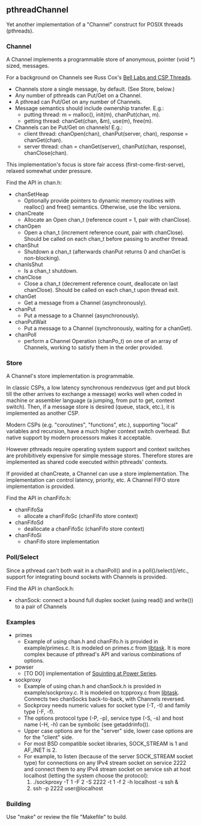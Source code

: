 ## pthreadChannel

Yet another implementation of a "Channel" construct for POSIX threads (pthreads).

### Channel

A Channel implements a programmable store of anonymous, pointer (void *) sized, messages.

For a background on Channels see Russ Cox's [Bell Labs and CSP Threads](https://swtch.com/~rsc/thread/).

* Channels store a single message, by default. (See Store, below.)
* Any number of pthreads can Put/Get on a Channel.
* A pthread can Put/Get on any number of Channels.
* Message semantics should include ownership transfer. E.g.:
  * putting thread: m = malloc(), init(m), chanPut(chan, m).
  * getting thread: chanGet(chan, &m), use(m), free(m).
* Channels can be Put/Get on channels! E.g.:
  * client thread: chanOpen(chan), chanPut(server, chan), response = chanGet(chan).
  * server thread: chan = chanGet(server), chanPut(chan, response), chanClose(chan).

This implementation's focus is store fair access (first-come-first-serve), relaxed somewhat under pressure.

Find the API in chan.h:

* chanSetHeap
  * Optionally provide pointers to dynamic memory routines with realloc() and free() semantics. Otherwise, use the libc versions.
* chanCreate
  * Allocate an Open chan_t (reference count = 1, pair with chanClose).
* chanOpen
  * Open a chan_t (increment reference count, pair with chanClose). Should be called on each chan_t before passing to another thread.
* chanShut
  * Shutdown a chan_t (afterwards chanPut returns 0 and chanGet is non-blocking).
* chanIsShut
  * Is a chan_t shutdown.
* chanClose
  * Close a chan_t (decrement reference count, deallocate on last chanClose). Should be called on each chan_t upon thread exit.
* chanGet
  * Get a message from a Channel (asynchronously).
* chanPut
  * Put a message to a Channel (asynchronously).
* chanPutWait
  * Put a message to a Channel (synchronously, waiting for a chanGet).
* chanPoll
  * perform a Channel Operation (chanPo_t) on one of an array of Channels, working to satisfy them in the order provided.

### Store

A Channel's store implementation is programmable.

In classic CSPs, a low latency synchronous rendezvous (get and put block till the other arrives to exchange a message)
works well when coded in machine or assembler language (a jumping, from put to get, context switch).
Then, if a message store is desired (queue, stack, etc.), it is implemented as another CSP.

Modern CSPs (e.g. "coroutines", "functions", etc.), supporting "local" variables and recursion, have a much higher context switch overhead.
But native support by modern processors makes it acceptable.

However pthreads require operating system support and context switches are prohibitively expensive for simple message stores.
Therefore stores are implemented as shared code executed within pthreads' contexts.

If provided at chanCreate, a Channel can use a store implementation.
The implementation can control latency, priority, etc.
A Channel FIFO store implementation is provided.

Find the API in chanFifo.h:

* chanFifoSa
  * allocate a chanFifoSc (chanFifo store context)
* chanFifoSd
  * deallocate a chanFifoSc (chanFifo store context)
* chanFifoSi
  * chanFifo store implementation

### Poll/Select

Since a pthread can't both wait in a chanPoll() and in a poll()/select()/etc., support for integrating bound sockets with Channels is provided.

Find the API in chanSock.h:

* chanSock: connect a bound full duplex socket (using read() and write()) to a pair of Channels

### Examples

* primes
  * Example of using chan.h and chanFifo.h is provided in example/primes.c. It is modeled on primes.c from [libtask](https://swtch.com/libtask/).
It is more complex because of pthread's API and various combinations of options.
* powser
  * [TO DO] implementation of [Squinting at Power Series](https://swtch.com/~rsc/thread/squint.pdf).
* sockproxy
  * Example of using chan.h and chanSock.h is provided in example/sockproxy.c. It is modeled on tcpproxy.c from [libtask](https://swtch.com/libtask/).
Connects two chanSocks back-to-back, with Channels reversed.
  * Sockproxy needs numeric values for socket type (-T, -t) and family type (-F, -f).
  * The options protocol type (-P, -p), service type (-S, -s) and host name (-H, -h) can be symbolic (see getaddrinfo()).
  * Upper case options are for the "server" side, lower case options are for the "client" side.
  * For most BSD compatible socket libraries, SOCK_STREAM is 1 and AF_INET is 2.
  * For example, to listen (because of the server SOCK_STREAM socket type) for connections on any IPv4 stream socket on service 2222 and connect them to any IPv4 stream socket on service ssh at host localhost (letting the system choose the protocol):
    1. ./sockproxy -T 1 -F 2 -S 2222 -t 1 -f 2 -h localhost -s ssh &
    1. ssh -p 2222 user@localhost

### Building

Use "make" or review the file "Makefile" to build.
